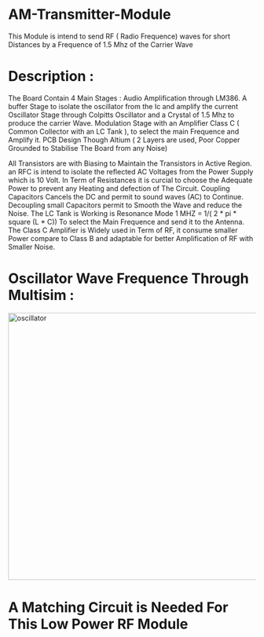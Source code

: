 # AM-Transmitter-Module
This Module is intend to send RF  ( Radio Frequence) waves for short Distances by a Frequence of 1.5 Mhz of the Carrier Wave

# Description :
The Board Contain 4 Main Stages :
Audio Amplification through LM386.
A buffer Stage to isolate the oscillator from the Ic and amplify the current
Oscillator Stage through Colpitts Oscillator and a Crystal of 1.5 Mhz to produce the carrier Wave.
Modulation Stage with an Amplifier Class C ( Common Collector with an LC Tank ), to select the main Frequence and Amplify it.
PCB Design Though Altium ( 2 Layers are used, Poor Copper Grounded to Stabilise The Board from any Noise)

All Transistors are with Biasing to Maintain the Transistors in Active Region.
an RFC is intend to isolate the reflected AC Voltages from the Power Supply which is 10 Volt.
In Term of Resistances it is curcial to choose the Adequate Power to prevent any Heating and defection of The Circuit.
Coupling Capacitors Cancels the DC and permit to sound waves (AC) to Continue.
Decoupling small Capacitors permit to Smooth the Wave and reduce the Noise.
The LC Tank is Working is Resonance Mode  1 MHZ = 1/( 2 * pi * square (L * C)) To select the Main Frequence and send it to the Antenna.
The Class C Amplifier is Widely used in Term of RF, it consume smaller Power compare to  Class B and adaptable for better Amplification of RF with Smaller Noise.

# Oscillator Wave Frequence Through Multisim :


<img width="1160" height="544" alt="oscillator" src="https://github.com/user-attachments/assets/ca045b8e-adad-4e57-9b11-1beb1a634c17" />




# A Matching Circuit is Needed For This Low Power RF Module
